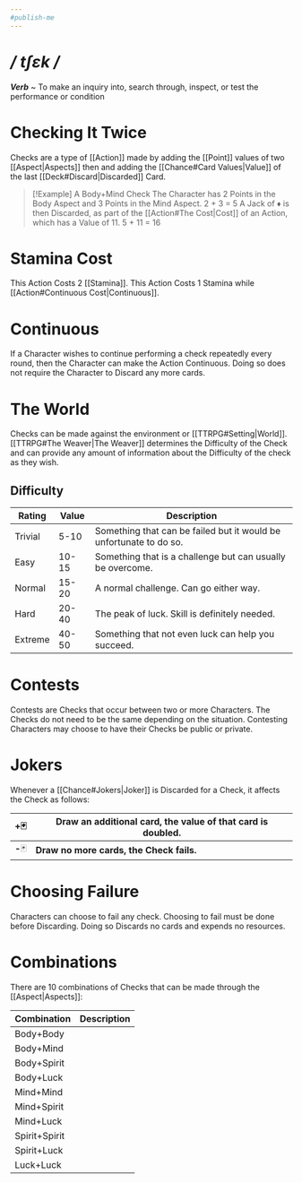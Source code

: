 ```yaml
---
#publish-me
---
```

# */ tʃɛk /*
***Verb*** ~ To make an inquiry into, search through, inspect, or test the performance or condition
# Checking It Twice
Checks are a type of [[Action]] made by adding the [[Point]] values of two [[Aspect|Aspects]] then and adding the [[Chance#Card Values|Value]] of the last [[Deck#Discard|Discarded]] Card. 

>[!Example]
>A Body+Mind Check
>The Character has 2 Points in the Body Aspect and 3 Points in the Mind Aspect.
>2 + 3 = 5
>A Jack of ♦ is then Discarded, as part of the [[Action#The Cost|Cost]] of an Action, which has a Value of 11.
>5 + 11 = 16
# Stamina Cost
This Action Costs 2 [[Stamina]].
This Action Costs 1 Stamina while [[Action#Continuous Cost|Continuous]].
# Continuous
If a Character wishes to continue performing a check repeatedly every round, then the Character can make the Action Continuous. Doing so does not require the Character to Discard any more cards.

# The World
Checks can be made against the environment or [[TTRPG#Setting|World]]. [[TTRPG#The Weaver|The Weaver]] determines the Difficulty of the Check and can provide any amount of information about the Difficulty of the check as they wish.
## Difficulty
| Rating  | Value | Description                                                        |
| ------- | ----- | ------------------------------------------------------------------ |
| Trivial | 5-10  | Something that can be failed but it would be unfortunate to do so. |
| Easy    | 10-15 | Something that is a challenge but can usually be overcome.         |
| Normal  | 15-20 | A normal challenge. Can go either way.                             |
| Hard    | 20-40 | The peak of luck. Skill is definitely needed.                      |
| Extreme | 40-50 | Something that not even luck can help you succeed.                 |
# Contests
Contests are Checks that occur between two or more Characters. The Checks do not need to be the same depending on the situation.
Contesting Characters may choose to have their Checks be public or private.

# Jokers
Whenever a [[Chance#Jokers|Joker]] is Discarded for a Check, it affects the Check as follows:

| +🃏     | Draw an additional card, the value of that card is doubled. |
| ------- | ----------------------------------------------------------- |
| **-**🃏 | **Draw no more cards, the Check fails.**                    |
# Choosing Failure
Characters can choose to fail any check. Choosing to fail must be done before Discarding. Doing so Discards no cards and expends no resources.
# Combinations
There are 10 combinations of Checks that can be made through the [[Aspect|Aspects]]:

| Combination   | Description |
| ------------- | ----------- |
| Body+Body     |             |
| Body+Mind     |             |
| Body+Spirit   |             |
| Body+Luck     |             |
| Mind+Mind     |             |
| Mind+Spirit   |             |
| Mind+Luck     |             |
| Spirit+Spirit |             |
| Spirit+Luck   |             |
| Luck+Luck     |             |
